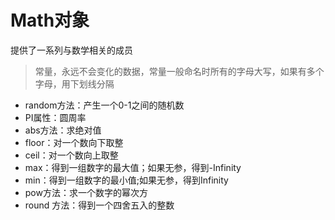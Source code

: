 # Math对象

提供了一系列与数学相关的成员

> 常量，永远不会变化的数据，常量一般命名时所有的字母大写，如果有多个字母，用下划线分隔

- random方法：产生一个0-1之间的随机数
- PI属性：圆周率
- abs方法：求绝对值
- floor：对一个数向下取整
- ceil：对一个数向上取整
- max：得到一组数字的最大值；如果无参，得到-Infinity
- min：得到一组数字的最小值;如果无参，得到Infinity
- pow方法：求一个数字的幂次方
- round 方法：得到一个四舍五入的整数

